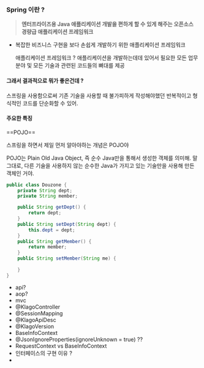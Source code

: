 
### Spring 이란 ? 

> **엔터프라이즈용 Java 애플리케이션 개발을 편하게 할 수 있게 해주는 오픈소스 경량급 애플리케이션 프레임워크**

 - 복잡한 비즈니스 구현을 보다 손쉽게 개발하기 위한 애플리케이션 프레임워크 

	애플리케이션 프레임워크 ? 
	애플리케이션을 개발하는데데 있어서 필요한 모든 업무 분야 및 모든 기술과 관련된 코드들의 뼈대를 제공

#### 그래서 결과적으로 뭐가 좋은건데  ? 

스프링을 사용함으로써 기존 기술을 사용할 때 불가피하게 작성해야했던 반복적이고 형식적인 코드를 단순화할 수 있어. 


#### 주요한 특징 

==POJO==

스프링을 하면서 제일 먼저 알아야하는 개념은 POJO야  

POJO는 Plain Old Java Object, 즉 순수 Java만을 통해서 생성한 객체를 의미해. 말 그대로, 다른 기술을 사용하지 않는 순수한 Java가 가지고 있는 기술만을 사용해 만든 객체인 거야. 


```java
public class Douzone {
	private String dept;
	private String member;

	public String getDept() {
		return dept;
	}
	public String setDept(String dept) {
		this.dept = dept; 
	}
	public String getMember() {
		return member;
	}
	public String setMember(String me) {
		
	}
}
```




	
- api? 
- aop?
- mvc
- @KlagoController
- @SessionMapping
- @KlagoApiDesc
- @KlagoVersion
- BaseInfoContext
- @JsonIgnoreProperties(ignoreUnknown = true) ?? 
- RequestContext vs BaseInfoContext
- 인터페이스의 구현 이유 ?
- 